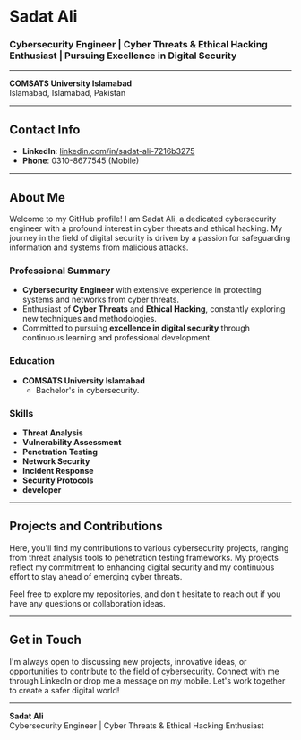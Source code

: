 # Sadat Ali

### Cybersecurity Engineer | Cyber Threats & Ethical Hacking Enthusiast | Pursuing Excellence in Digital Security

---

**COMSATS University Islamabad**  
Islamabad, Islāmābād, Pakistan

---

## Contact Info

- **LinkedIn**: [linkedin.com/in/sadat-ali-7216b3275](https://linkedin.com/in/sadat-ali-7216b3275)
- **Phone**: 0310-8677545 (Mobile)

---

## About Me

Welcome to my GitHub profile! I am Sadat Ali, a dedicated cybersecurity engineer with a profound interest in cyber threats and ethical hacking. My journey in the field of digital security is driven by a passion for safeguarding information and systems from malicious attacks.

### Professional Summary

- **Cybersecurity Engineer** with extensive experience in protecting systems and networks from cyber threats.
- Enthusiast of **Cyber Threats** and **Ethical Hacking**, constantly exploring new techniques and methodologies.
- Committed to pursuing **excellence in digital security** through continuous learning and professional development.

### Education

- **COMSATS University Islamabad**
  - Bachelor's in cybersecurity.

### Skills

- **Threat Analysis**
- **Vulnerability Assessment**
- **Penetration Testing**
- **Network Security**
- **Incident Response**
- **Security Protocols**
- **developer**

---

## Projects and Contributions

Here, you'll find my contributions to various cybersecurity projects, ranging from threat analysis tools to penetration testing frameworks. My projects reflect my commitment to enhancing digital security and my continuous effort to stay ahead of emerging cyber threats.

Feel free to explore my repositories, and don't hesitate to reach out if you have any questions or collaboration ideas.

---

## Get in Touch

I'm always open to discussing new projects, innovative ideas, or opportunities to contribute to the field of cybersecurity. Connect with me through LinkedIn or drop me a message on my mobile. Let's work together to create a safer digital world!

---

**Sadat Ali**  
Cybersecurity Engineer | Cyber Threats & Ethical Hacking Enthusiast
